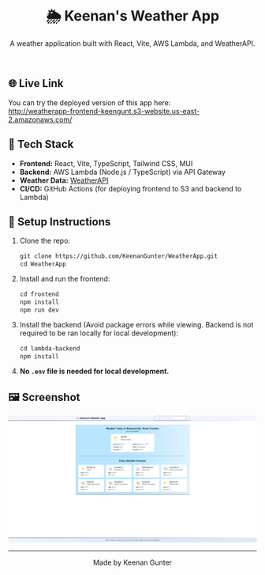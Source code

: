 <h1 align="center">🌦️ Keenan's Weather App</h1>

<p align="center">
  A weather application built with React, Vite, AWS Lambda, and WeatherAPI.
</p>

<br/>

<h2>🌐 Live Link</h2>

<p>
  You can try the deployed version of this app here:<br/>
  <a href="http://weatherapp-frontend-keengunt.s3-website.us-east-2.amazonaws.com/" target="_blank">
    http://weatherapp-frontend-keengunt.s3-website.us-east-2.amazonaws.com/
  </a>
</p>

<h2>🔧 Tech Stack</h2>

<ul>
  <li><strong>Frontend:</strong> React, Vite, TypeScript, Tailwind CSS, MUI</li>
  <li><strong>Backend:</strong> AWS Lambda (Node.js / TypeScript) via API Gateway</li>
  <li><strong>Weather Data:</strong> <a href="https://www.weatherapi.com/" target="_blank">WeatherAPI</a></li>
  <li><strong>CI/CD:</strong> GitHub Actions (for deploying frontend to S3 and backend to Lambda)</li>
</ul>

<h2>🚀 Setup Instructions</h2>

<ol>
  <li>Clone the repo:</li>

  <pre><code>git clone https://github.com/KeenanGunter/WeatherApp.git
cd WeatherApp</code></pre>

  <li>Install and run the frontend:</li>

  <pre><code>cd frontend
npm install
npm run dev</code></pre>

  <li>Install the backend (Avoid package errors while viewing. Backend is not required to be ran locally for local development):</li>
  <pre><code>cd lambda-backend
npm install
</code></pre>


  <li><strong>No <code>.env</code> file is needed for local development.</strong></li>
</ol>

<h2>🖼️ Screenshot</h2>

<p align="center">
  <img src="homepage.png" alt="Homepage" width="700"/>
</p>

---

<p align="center">
  Made by Keenan Gunter
</p>
